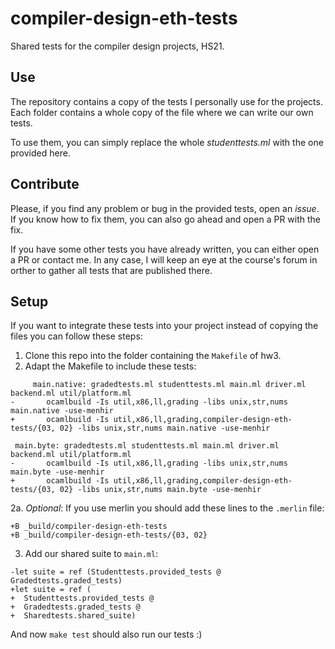 # compiler-design-eth-tests
Shared tests for the compiler design projects, HS21.

## Use

The repository contains a copy of the tests I personally use for the projects.
Each folder contains a whole copy of the file where we can write our own tests.

To use them, you can simply replace the whole *studenttests.ml* with the one provided here.

## Contribute

Please, if you find any problem or bug in the provided tests, open an *issue*.
If you know how to fix them, you can also go ahead and open a PR with the fix.

If you have some other tests you have already written, you can either open a PR or contact me.
In any case, I will keep an eye at the course's forum in orther to gather all tests that are published there.

## Setup
If you want to integrate these tests into your project instead of copying the files you can follow these steps:

1. Clone this repo into the folder containing the `Makefile` of hw3.
2. Adapt the Makefile to include these tests:
```
     main.native: gradedtests.ml studenttests.ml main.ml driver.ml backend.ml util/platform.ml
-       ocamlbuild -Is util,x86,ll,grading -libs unix,str,nums main.native -use-menhir
+       ocamlbuild -Is util,x86,ll,grading,compiler-design-eth-tests/{03, 02} -libs unix,str,nums main.native -use-menhir
 
 main.byte: gradedtests.ml studenttests.ml main.ml driver.ml backend.ml util/platform.ml
-       ocamlbuild -Is util,x86,ll,grading -libs unix,str,nums main.byte -use-menhir
+       ocamlbuild -Is util,x86,ll,grading,compiler-design-eth-tests/{03, 02} -libs unix,str,nums main.byte -use-menhir
```

2a. *Optional*: If you use merlin you should add these lines to the `.merlin` file:
```
+B _build/compiler-design-eth-tests
+B _build/compiler-design-eth-tests/{03, 02}
```
3. Add our shared suite to `main.ml`:
```
-let suite = ref (Studenttests.provided_tests @ Gradedtests.graded_tests)
+let suite = ref (
+  Studenttests.provided_tests @
+  Gradedtests.graded_tests @ 
+  Sharedtests.shared_suite)
 ```

And now `make test` should also run our tests :) 